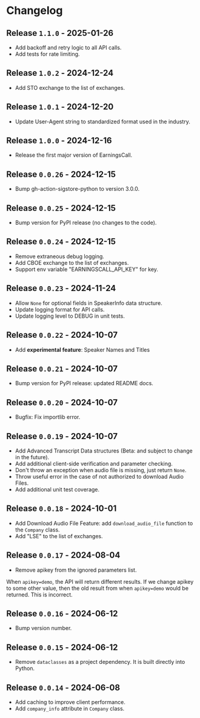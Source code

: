 # Changelog

## Release `1.1.0` - 2025-01-26

* Add backoff and retry logic to all API calls.
* Add tests for rate limiting.

## Release `1.0.2` - 2024-12-24

* Add STO exchange to the list of exchanges.

## Release `1.0.1` - 2024-12-20

* Update User-Agent string to standardized format used in the industry.

## Release `1.0.0` - 2024-12-16

* Release the first major version of EarningsCall.

## Release `0.0.26` - 2024-12-15

* Bump gh-action-sigstore-python to version 3.0.0.

## Release `0.0.25` - 2024-12-15

* Bump version for PyPI release (no changes to the code).

## Release `0.0.24` - 2024-12-15

* Remove extraneous debug logging.
* Add CBOE exchange to the list of exchanges.
* Support env variable "EARNINGSCALL_API_KEY" for key.

## Release `0.0.23` - 2024-11-24

* Allow `None` for optional fields in SpeakerInfo data structure.
* Update logging format for API calls.
* Update logging level to DEBUG in unit tests.

## Release `0.0.22` - 2024-10-07

* Add **experimental feature**: Speaker Names and Titles

## Release `0.0.21` - 2024-10-07

* Bump version for PyPI release: updated README docs.

## Release `0.0.20` - 2024-10-07

* Bugfix: Fix importlib error.

## Release `0.0.19` - 2024-10-07

* Add Advanced Transcript Data structures (Beta: and subject to change in the future).
* Add additional client-side verification and parameter checking.
* Don't throw an exception when audio file is missing, just return `None`.
* Throw useful error in the case of not authorized to download Audio Files.
* Add additional unit test coverage.

## Release `0.0.18` - 2024-10-01

* Add Download Audio File Feature: add `download_audio_file` function to the `Company` class.
* Add "LSE" to the list of exchanges.

## Release `0.0.17` - 2024-08-04

* Remove apikey from the ignored parameters list.

When `apikey=demo`, the API will return different results.  If we change
apikey to some other value, then the old result from when `apikey=demo`
would be returned.  This is incorrect.

## Release `0.0.16` - 2024-06-12
* Bump version number.

## Release `0.0.15` - 2024-06-12
* Remove `dataclasses` as a project dependency.  It is built directly into Python.

## Release `0.0.14` - 2024-06-08
* Add caching to improve client performance.
* Add `company_info` attribute in `Company` class.
